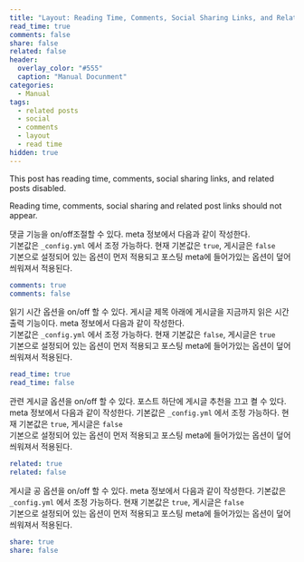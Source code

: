 ```yaml
---
title: "Layout: Reading Time, Comments, Social Sharing Links, and Related Posts Disabled"
read_time: true
comments: false
share: false
related: false
header:
  overlay_color: "#555"
  caption: "Manual Docunment"
categories:
  - Manual
tags:
  - related posts
  - social
  - comments
  - layout
  - read time
hidden: true
---
```


This post has reading time, comments, social sharing links, and related posts disabled.

Reading time, comments, social sharing and related post links should not appear.

댓글 기능을 on/off조절할 수 있다. meta 정보에서 다음과 같이 작성한다.  
기본값은 `_config.yml` 에서 조정 가능하다. 현재 기본값은 `true`, 게시글은 `false`  
기본으로 설정되어 있는 옵션이 먼저 적용되고 포스팅 meta에 들어가있는 옵션이 덮어 씌워져서 적용된다. 

```yaml
comments: true
comments: false
``` 


읽기 시간 옵션을 on/off 할 수 있다. 게시글 제목 아래에 게시글을 지금까지 읽은 시간 출력 기능이다. meta 정보에서
다음과 같이 작성한다.  
기본값은 `_config.yml` 에서 조정 가능하다. 현재 기본값은 `false`, 게시글은 `true`  
기본으로 설정되어 있는 옵션이 먼저 적용되고 포스팅 meta에 들어가있는 옵션이 덮어 씌워져서 적용된다. 

```yaml
read_time: true
read_time: false
```

관련 게시글 옵션을 on/off 할 수 있다. 포스트 하단에 게시글 추천을 끄고 켤 수 있다. meta 정보에서 다음과 같이 작성한다.
기본값은 `_config.yml` 에서 조정 가능하다. 현재 기본값은 `true`, 게시글은 `false`  
기본으로 설정되어 있는 옵션이 먼저 적용되고 포스팅 meta에 들어가있는 옵션이 덮어 씌워져서 적용된다. 
```yaml
related: true
related: false
```

게시글 공 옵션을 on/off 할 수 있다. meta 정보에서 다음과 같이 작성한다.
기본값은 `_config.yml` 에서 조정 가능하다. 현재 기본값은 `true`, 게시글은 `false`  
기본으로 설정되어 있는 옵션이 먼저 적용되고 포스팅 meta에 들어가있는 옵션이 덮어 씌워져서 적용된다. 
```yaml
share: true
share: false
```